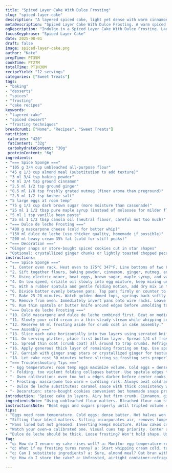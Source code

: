 ```yaml
---
title: "Spiced Layer Cake With Dulce Frosting"
slug: "spiced-layer-cake"
description: "A layered spiced cake, light yet dense with warm cinnamon, ginger, and nutmeg notes. Replacing some flour with almond meal for texture and swapping molasses with maple syrup to soften bitterness. Egg-whip aeration crucial for lift; folding flour gently retains air. Dulce de leche combined with mascarpone and whipping cream creates a luscious, stable frosting with richness and slight tang. Precise oven temp and toothpick test critical. Decorate with ginger snap stars for crunch contrast or opt for crystallized ginger pieces. A tactile, aromatic baking process rewarding patience and exactness."
metaDescription: "Spiced Layer Cake With Dulce Frosting. A warm spiced cake layered with a rich frosting, an aromatic treat worth the effort."
ogDescription: "Indulge in a Spiced Layer Cake With Dulce Frosting. Layers of spice, rich creaminess—savor the flavorful experience."
focusKeyphrase: "Spiced Layer Cake"
date: 2025-08-01
draft: false
image: spiced-layer-cake.png
author: "Kate"
prepTime: PT35M
cookTime: PT27M
totalTime: PT1H30M
recipeYield: "12 servings"
categories: ["Sweet Treats"]
tags:
- "baking"
- "desserts"
- "spices"
- "frosting"
- "cake recipes"
keywords:
- "layered cake"
- "spiced dessert"
- "frosting techniques"
breadcrumb: ["Home", "Recipes", "Sweet Treats"]
nutrition: 
 calories: "420"
 fatContent: "32g"
 carbohydrateContent: "30g"
 proteinContent: "6g"
ingredients:
- "=== Spice Sponge ==="
- "105 g 3/4 cup unbleached all-purpose flour"
- "45 g 1/3 cup almond meal (substitution to add texture)"
- "3 ml 3/4 tsp baking powder"
- "4 ml 3/4 tsp ground cinnamon"
- "2.5 ml 1/2 tsp ground ginger"
- "0.5 ml 1/8 tsp freshly grated nutmeg (finer aroma than preground)"
- "2.5 ml 1/2 tsp kosher salt"
- "5 large eggs at room temp"
- "75 g 1/3 cup dark brown sugar (more moisture than cassonade)"
- "25 ml 1 1/2 tbsp pure maple syrup (instead of molasses for milder flavor)"
- "5 ml 1 tsp vanilla bean paste"
- "25 ml 1 1/2 tbsp canola oil (neutral flavor, careful not too much)"
- "=== Dulce de leche Frosting ==="
- "400 g mascarpone cheese (cold for better whip)"
- "150 ml dulce de leche (use thicker quality, homemade if possible)"
- "200 ml heavy cream 35% fat (cold for stiff peaks)"
- "=== Decoration ==="
- "Ginger snaps or store-bought spiced cookies cut in star shapes"
- "Optional: crystallized ginger chunks or lightly toasted chopped pecans"
instructions:
- "=== Spice Sponge ==="
- "1. Center oven rack. Heat oven to 175°C 347°F. Line bottoms of two 8-inch springform pans with parchment. Skip greasing sides; cake pulls cleanly when cooled upside down."
- "2. Sift together flours, baking powder, cinnamon, ginger, nutmeg, and salt into medium bowl. Set aside."
- "3. Using electric mixer, beat eggs, brown sugar, maple syrup, and vanilla paste on high speed until triple in volume—foam thick enough so when lifted, batter falls like a ribbon. Duration ~9 minutes but watch carefully. Overbeating dries it out, underbeating loses lift."
- "4. On low speed, drizzle oil slowly into egg mixture, keep mixing until fully integrated so fat holds air bubbles gently. Immediately transfer to large bowl."
- "5. With a rubber spatula and gentle folding motion, add dry mix in thirds. Every fold counts; you want uniform batter but must keep aeration intact. Stop as soon as lumps disappear. If you see thick spots, fold with a lifting flip gently."
- "6. Divide batter evenly between pans. Tap pans firmly on counter to pop large air bubbles."
- "7. Bake 25-28 minutes. Watch golden domed tops, springs back softly under finger. A thin skewer poked in center comes out clean or with just a few moist crumbs — no wet batter. Avoid overbaking; cake cracks and becomes dry."
- "8. Remove from oven. Immediately invert pans onto wire racks. Leave pans on cakes but upside down—keeps shape and moisture while cooling. Chill minimum 2 1/2 hours or overnight—best texture forms fully chilled."
- "9. Run thin spatula or butter knife around edges before unmolding to avoid tearing layers."
- "=== Dulce de leche Frosting ==="
- "10. Cold mascarpone and dulce de leche combined first. Beat on medium speed 1 minute till uniform, no streaks. Don't rush; mascarpone can split if over-beaten."
- "11. Slowly pour cold cream in a thin steady stream while whipping continues at medium-high speed. Whip till firm peaks form but textures still silky. Stop often to check stiffness—overwhipping causes separation or curdling."
- "12. Reserve 60 ml frosting aside for crumb coat in cake assembly."
- "=== Assembly ==="
- "13. Slice each cake horizontally into two layers using serrated knife. Chill layers briefly if crumbs are loose—firmer cake cuts cleaner."
- "14. On serving platter, place first bottom layer. Spread 1/4 of frosting smoothly using offset spatula. Repeat for all layers, building tall even stack."
- "15. Spread thin coat (crumb coat) all around to trap crumbs. Refrigerate 15 minutes to firm that layer."
- "16. Apply generous thick layer of remaining frosting on top. Use spatula or palette knife to create decorative swoops or rustic peaks."
- "17. Garnish with ginger snap stars or crystallized ginger for texture contrast and aroma spike."
- "18. Let cake rest 30 minutes before slicing so frosting sets properly and flavors meld."
- "=== Troubleshooting Tips ==="
- "- Egg temperature: room temp eggs maximize volume. Cold eggs = dense batter, lifeless cake."
- "- Folding: too violent folding collapses batter. Use spatula edges to scrape around bowl, gently cut and fold batter over itself."
- "- Oven calibration: oven too hot = edges darker before center cooks; too low = dense moist cake. Visual cues > strict time."
- "- Frosting: mascarpone too warm = curdling risk. Always beat cold and avoid prolonged whipping."
- "- Dulce de leche substitutes: caramel sauce with thick consistency works but looser frostings prone to run."
- "- Decoration: store-bought cookies convenient but homemade snaps provide crunch and freshness."
introduction: "Spiced cake in layers. Airy but firm crumb. Cinnamon, ginger, nutmeg round out warm aromatics you smell before you see the bake's golden crust crackle slightly. Swapping molasses for maple syrup tames bitterness—maple's nuanced sweetness blends more gently into batter. Almond meal adds toothsome texture; flour alone risks too soft or gummy inside. Eggs beaten to triple volume bring life, avoid quick heavy stir-ins. The dulce de leche frosting cut with mascarpone and whipped cream balances richness and lift, not too dense like buttercream but holds shape. Proper cooling crucial—hot cake wrecks frosting, cold cake cuts clean. Final touch: spiced cookie stars for festive crisp. Tactile, sensory, rewarding. Skill, patience, attention."
ingredientsNote: "Using unbleached flour matters. Bleached flour can strip flavor and weaken structure. Almond meal, no nuts? Use oat bran as substitution but add some liquid for hydration. Maple syrup in place of molasses reduces bitterness and adds depth; molasses stronger, can dominate if overused. Vanilla bean paste preferred for intense aroma over extract. For oil, neutral vegetable oil (canola or grapeseed) keeps flavors clean but olive oil imparts green notes that may conflict with spices. Mascarpone adds creaminess and tang, substitutes could be full-fat cream cheese but expect thicker frosting and more tangy sharpness. Whipping cream must be cold or whipping fails; warm cream results in runny, loose frosting. Dulce de leche must be thick, homemade better than store-bought watery types. Always sift spices or pregrind freshly for best flavor—pre-ground can lose punch after storage. Salt is vital in desserts; balances sweetness and enhances spice layers."
instructionsNote: "Beat eggs and sugars properly until tripled volume signals full aeration; under or over can ruin rise and crumb. Folding flour in carefully preserves air; avoid beating here. Oil added after aeration stabilizes batter and adds moistness but if added too fast, deflates foam. Baking timing not exact; visual cues trump timers. Invert pans when hot traps steam, finishing baking gently and preventing crust shrinkage inside. Cooling fully (2-3 hours min) mandatory for cake to set before slicing or frosting; warm cake yields melted layers and soggy slicing. Frosting steps matter—mix mascarpone and dulce de leche first to avoid lumps, then gently whip cream in to hold shape. Overwhipping causes curdling; stop when peaks form but still pliable. Use serrated knife for layers, chilled layers cut neater. Crumb coat traps loose crumbs and creates clean frosting finish. Decorate right before serving to keep cookies crisp; stored decorated cake in fridge absorbs moisture and loses crunch. Slice with sharp, clean knife to keep layers distinct."
tips:
- "Eggs need room temperature. Cold eggs: dense batter. Hot halves won't mix well. Triple volume crucial—watch for ribbon stage when lifting beaters. Whisk high speed, 9 min possibly."
- "Sifting flour blend matters. Sifting incorporates air, removes lumps. Dry ingredients evenly mixed, flour folds gently. Avoid violent stirring. Feels like soft fabric."
- "Pans lined but not greased. Inverting keeps moisture. Allow cakes cool upside down; prevents shrinkage, condensation chaos. Let chill overnight for best texture."
- "Watch your oven—a calibrated one. Visual cues top priority. Center springs back when touched. Aroma shifts to golden crust. Thin skewer test—few crumbs ideal, no batter."
- "Dulce de leche should be thick. Loose frosting? Won't hold shape. Use quality, homemade is best for stability. Mascarpone cold too; warm separates easily."
faq:
- "q: How do I ensure my cake rises well? a: Monitor egg temperature—room temp much better. Volume triples indicates proper whipping; includes density."
- "q: What if my frosting turns runny? a: Start whipping cream cold, too firm peaks can cause separation. Mix mascarpone and dulce de leche slowly."
- "q: Can I substitute ingredients? a: Sure, almond meal? Oat bran with extra liquid could work. Maple syrup instead of molasses less bitter, balanced sweetness."
- "q: How do I store the cake? a: Unfrosted, airtight container—refrigerate. Frosted? Keep in cool, short-term. Crisp decorations, store separately to avoid sogginess."

---
```

